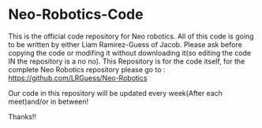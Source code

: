 # Neo-Robotics-Code

This is the official code repository for Neo robotics. All of this code is going to be written by either Liam Ramirez-Guess of Jacob. Please ask before copying the code or 
modifing it without downloading it(so editing the code IN the repository is a no no). This Repository is for the code itself, for the complete Neo Robotics repository please 
go to : https://github.com/LRGuess/Neo-Robotics 

Our code in this repository will be updated every week(After each meet)and/or in between!

Thanks!!
